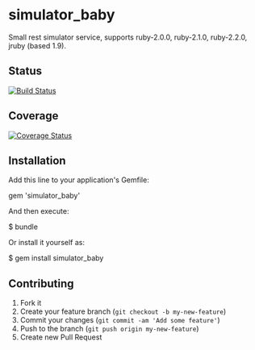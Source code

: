 # simulator_baby

Small rest simulator service, supports ruby-2.0.0, ruby-2.1.0, ruby-2.2.0, jruby (based 1.9).

## Status 
[![Build Status](https://travis-ci.org/dmcnulla/simulator_baby.svg?branch=master)](https://travis-ci.org/dmcnulla/simulator_baby)

## Coverage
[![Coverage Status](https://coveralls.io/repos/dmcnulla/simulator_baby/badge.svg?branch=master&service=github)](https://coveralls.io/github/dmcnulla/simulator_baby?branch=master)

## Installation

Add this line to your application's Gemfile:

  gem 'simulator_baby'

And then execute:

  $ bundle

Or install it yourself as:

  $ gem install simulator_baby

## Contributing

1. Fork it
2. Create your feature branch (`git checkout -b my-new-feature`)
3. Commit your changes (`git commit -am 'Add some feature'`)
4. Push to the branch (`git push origin my-new-feature`)
5. Create new Pull Request
